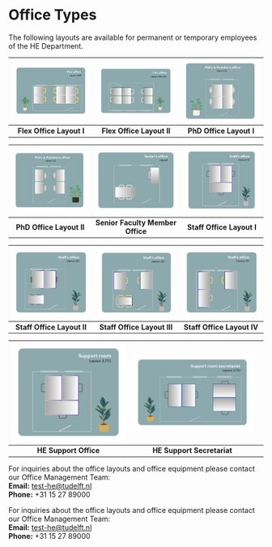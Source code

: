 # Office Types

The following layouts are available for permanent or temporary employees of the HE Department. 


| ![Flex Office Layout I](../figures/flex_office_layout_3.38.png) | ![Flex Office Layout II](../figures/flex_office_layout_3.81_3.83.png) | ![PhD Office Layout I](../figures/phd_layout_1.png) |
|:-------------------------------------------------------:|:---------------------------------------------------------:|:-----------------------------------------------------:|
| **Flex Office Layout I**                                | **Flex Office Layout II**                                  | **PhD Office Layout I**                                |

| ![PhD Office Layout II](../figures/phd_layout_2.png) | ![Senior Faculty Member Office](../figures/senior_office_layout.png) | ![Staff Office Layout I](../figures/staff_office_layout_1.png) |
|:-------------------------------------------------------:|:----------------------------------------------------------------:|:-----------------------------------------------------------:|
| **PhD Office Layout II**                                | **Senior Faculty Member Office**                                | **Staff Office Layout I**                                   |

| ![Staff Office Layout II](../figures/staff_office_layout_2.png) | ![Staff Office Layout III](../figures/staff_office_layout_3.png) | ![Staff Office Layout IV](../figures/staff_office_layout_4.png) |
|:------------------------------------------------------------:|:--------------------------------------------------------------:|:------------------------------------------------------------:|
| **Staff Office Layout II**                                   | **Staff Office Layout III**                                    | **Staff Office Layout IV**                                   |

| ![HE Support Office](../figures/support_room_layout_3.77.1.png) | ![HE Support Secretariat](../figures/support_room_secretariat_layout_3.73.1.png) |  |
|:-------------------------------------------------:|:-----------------------------------------------------------:|:--:|
| **HE Support Office**                             | **HE Support Secretariat**                                   |  |



For inquiries about the office layouts and office equipment please contact our Office Management Team:  
**Email:** [test-he@tudelft.nl](mailto:office-management@tudelft.nl)  
**Phone:** +31 15 27 89000

For inquiries about the office layouts and office equipment please contact our Office Management Team:  
**Email:** [test-he@tudelft.nl](mailto:test-he@tudelft.nl)  
**Phone:** +31 15 27 89000
